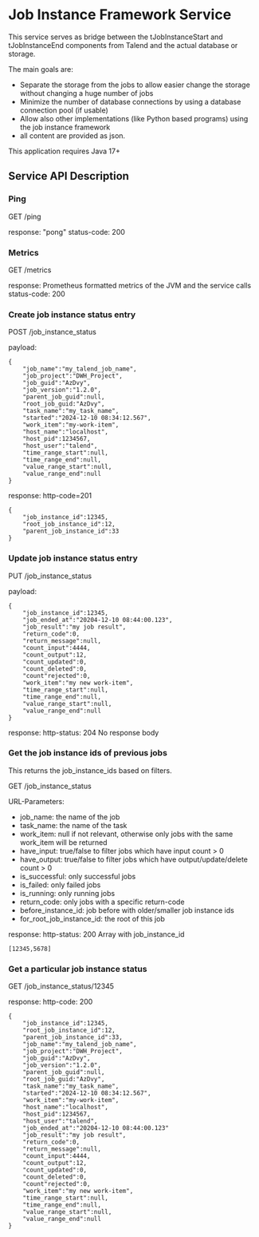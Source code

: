 # Job Instance Framework Service
This service serves as bridge between the tJobInstanceStart and tJobInstanceEnd components from Talend and the actual database or storage.

The main goals are:
* Separate the storage from the jobs to allow easier change the storage without changing a huge number of jobs
* Minimize the number of database connections by using a database connection pool (if usable)
* Allow also other implementations (like Python based programs) using the job instance framework
* all content are provided as json.

This application requires Java 17+

## Service API Description

### Ping
GET /ping

response: "pong" 
status-code: 200

### Metrics
GET /metrics

response: Prometheus formatted metrics of the JVM and the service calls
status-code: 200

### Create job instance status entry
POST /job_instance_status

payload:

```
{
	"job_name":"my_talend_job_name",
	"job_project":"DWH_Project",
	"job_guid":"AzDvy",
	"job_version":"1.2.0",
	"parent_job_guid":null,
	"root_job_guid:"AzDvy",
	"task_name":"my_task_name",
	"started":"2024-12-10 08:34:12.567",
	"work_item":"my-work-item",
	"host_name":"localhost",
	"host_pid":1234567,
	"host_user":"talend",
	"time_range_start":null,
	"time_range_end":null,
	"value_range_start":null,
	"value_range_end":null
}
```
response: 
http-code=201

```
{
	"job_instance_id":12345,
	"root_job_instance_id":12,
	"parent_job_instance_id":33
}
```

### Update job instance status entry
PUT /job_instance_status

payload:

```
{
	"job_instance_id":12345,
	"job_ended_at":"20204-12-10 08:44:00.123",
	"job_result":"my job result",
	"return_code":0,
	"return_message":null,
	"count_input":4444,
	"count_output":12,
	"count_updated":0,
	"count_deleted":0,
	"count"rejected":0,
	"work_item":"my new work-item",
	"time_range_start":null,
	"time_range_end":null,
	"value_range_start":null,
	"value_range_end":null
}
```

response:
http-status: 204
No response body

### Get the job instance ids of previous jobs
This returns the job_instance_ids based on filters.

GET /job_instance_status

URL-Parameters:
* job_name: the name of the job
* task_name: the name of the task
* work_item: null if not relevant, otherwise only jobs with the same work_item will be returned
* have_input: true/false to filter jobs which have input count > 0
* have_output: true/false to filter jobs which have output/update/delete count > 0
* is_successful: only successful jobs
* is_failed: only failed jobs
* is_running: only running jobs
* return_code: only jobs with a specific return-code
* before_instance_id: job before with older/smaller job instance ids
* for_root_job_instance_id: the root of this job

response: http-status: 200
Array with job_instance_id

```
[12345,5678]
```

### Get a particular job instance status
GET /job_instance_status/12345

response: http-code: 200

```
{
	"job_instance_id":12345,
	"root_job_instance_id":12,
	"parent_job_instance_id":33,
	"job_name":"my_talend_job_name",
	"job_project":"DWH_Project",
	"job_guid":"AzDvy",
	"job_version":"1.2.0",
	"parent_job_guid":null,
	"root_job_guid:"AzDvy",
	"task_name":"my_task_name",
	"started":"2024-12-10 08:34:12.567",
	"work_item":"my-work-item",
	"host_name":"localhost",
	"host_pid":1234567,
	"host_user":"talend",
	"job_ended_at":"20204-12-10 08:44:00.123"
	"job_result":"my job result",
	"return_code":0,
	"return_message":null,
	"count_input":4444,
	"count_output":12,
	"count_updated":0,
	"count_deleted":0,
	"count"rejected":0,
	"work_item":"my new work-item",
	"time_range_start":null,
	"time_range_end":null,
	"value_range_start":null,
	"value_range_end":null
}
```

